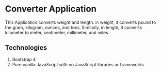 # Converter Application
This Application converts weight and length. in weight, it converts pound to the gram, kilogram, ounces, and tons. Similarly, in length, it converts kilometer to meter, centimeter, millimeter, and miles.

## Technologies
1. Bootstrap 4
2. Pure vanilla JavaScript with no JavaScript libraries or frameworks